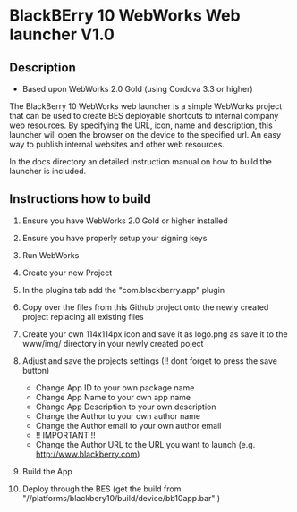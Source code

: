 BlackBErry 10 WebWorks Web launcher V1.0
========================================

## Description

* Based upon WebWorks 2.0 Gold (using Cordova 3.3 or higher)

The BlackBerry 10 WebWorks web launcher is a simple WebWorks project that can be used to 
create BES deployable shortcuts to internal company web resources.
By specifying the URL, icon, name and description, this launcher will open the browser on 
the device to the specified url. An easy way to publish internal websites and other web resources.

In the docs directory an detailed instruction manual on how to build the launcher is included.

## Instructions how to build

1. Ensure you have WebWorks 2.0 Gold or higher installed

2. Ensure you have properly setup your signing keys

3. Run WebWorks

4. Create your new Project

5. In the plugins tab add the "com.blackberry.app" plugin

6. Copy over the files from this Github project onto the newly created project replacing all existing files

7. Create your own 114x114px icon and save it as logo.png as save it to the www/img/ directory in your newly created poject

8. Adjust and save the projects settings (!! dont forget to press the save button)
	* Change App ID to your own package name
	* Change App Name to your own app name
	* Change App Description to your own description
	* Change the Author to your own author name
	* Change the Author email to your own author email
	* !! IMPORTANT !!
	* Change the Author URL to the URL you want to launch (e.g. http://www.blackberry.com)

9. Build the App

10. Deploy through the BES (get the build from "<WebWorks Projects>/<your
project>/platforms/blackbery10/build/device/bb10app.bar" )



